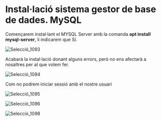 # Instal·lació sistema gestor de base de dades. MySQL

Començarem instal·lant el MYSQL Server amb la comanda **apt install mysql-server**, li indicarem que Sí.

![Selecció_1093](https://user-images.githubusercontent.com/91249151/155302043-05e4211c-d0ca-4959-94db-917f8871cf96.png)

Acabarà la instal·lació donant alguns errors, però no ens afectarà a nosaltres per al que volem fer.

![Selecció_1094](https://user-images.githubusercontent.com/91249151/155302575-3ec9045c-8904-4ad1-8212-c01089af7a65.png)

Com no podrem iniciar sessió amb el nostre usuari

![Selecció_1095](https://user-images.githubusercontent.com/91249151/155303908-2f5f1a02-661a-4218-988d-6eb4de063f8e.png)



![Selecció_1096](https://user-images.githubusercontent.com/91249151/155304131-3461de9f-7aa5-491e-864a-e38abb11b687.png)



![Selecció_1098](https://user-images.githubusercontent.com/91249151/155306057-bd714443-5384-4cb4-9a25-0882fe7ab05f.png)



